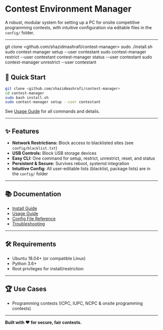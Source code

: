 
# Contest Environment Manager

A robust, modular system for setting up a PC for onsite competitive programming contests, with intuitive configuration via editable files in the `config/` folder.

---

git clone <github.com/shazidmashrafi/contest-manager>
sudo ./install.sh
sudo contest-manager setup --user contestant
sudo contest-manager restrict --user contestant
contest-manager status --user contestant
sudo contest-manager unrestrict --user contestant

## 🚀 Quick Start

```sh
git clone <github.com/shazidmashrafi/contest-manager>
cd contest-manager
sudo bash install.sh
sudo contest-manager setup --user contestant
```

See [Usage Guide](USAGE.md) for all commands and details.

---


## ✨ Features
- **Network Restrictions:** Block access to blacklisted sites (see `config/blacklist.txt`)
- **USB Controls:** Block USB storage devices
- **Easy CLI:** One command for setup, restrict, unrestrict, reset, and status
- **Persistent & Secure:** Survives reboot, systemd integration
- **Intuitive Config:** All user-editable lists (blacklist, package lists) are in the `config/` folder

---


## 📚 Documentation
- [Install Guide](docs/INSTALL.md)
- [Usage Guide](docs/USAGE.md)
- [Config File Reference](config/README_config.md)
- [Troubleshooting](docs/TROUBLESHOOTING.md)

---

## 🛠️ Requirements
- Ubuntu 18.04+ (or compatible Linux)
- Python 3.6+
- Root privileges for install/restriction

---

## 🏆 Use Cases
- Programming contests (ICPC, IUPC, NCPC & onsite programming contests)

---

**Built with ❤️ for secure, fair contests.**
